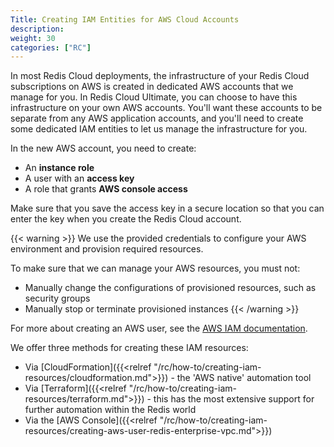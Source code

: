 ```yaml
---
Title: Creating IAM Entities for AWS Cloud Accounts
description:
weight: 30
categories: ["RC"]
---
```

In most Redis Cloud deployments, the infrastructure of your Redis Cloud subscriptions on AWS is created in dedicated AWS accounts that we manage for you.
In Redis Cloud Ultimate, you can choose to have this infrastructure on your own AWS accounts.
You'll want these accounts to be separate from any AWS application accounts,
and you'll need to create some dedicated IAM entities to let us manage the infrastructure for you.

In the new AWS account, you need to create:

- An **instance role**
- A user with an **access key**
- A role that grants **AWS console access**

Make sure that you save the access key in a secure location so that you can enter the key when you create the Redis Cloud account.

{{< warning >}}
We use the provided credentials to configure your AWS environment and provision required resources.

To make sure that we can manage your AWS resources, you must not:

- Manually change the configurations of provisioned resources, such as security groups
- Manually stop or terminate provisioned instances
{{< /warning >}}

For more about creating an AWS user, see the [AWS IAM documentation](https://docs.aws.amazon.com/IAM/latest/UserGuide/id_credentials_access-keys.html).

We offer three methods for creating these IAM resources:

- Via [CloudFormation]({{<relref "/rc/how-to/creating-iam-resources/cloudformation.md">}}) - the 'AWS native' automation tool
- Via [Terraform]({{<relref "/rc/how-to/creating-iam-resources/terraform.md">}}) - this has the most extensive support for further automation within the Redis world
- Via the [AWS Console]({{<relref "/rc/how-to/creating-iam-resources/creating-aws-user-redis-enterprise-vpc.md">}})
